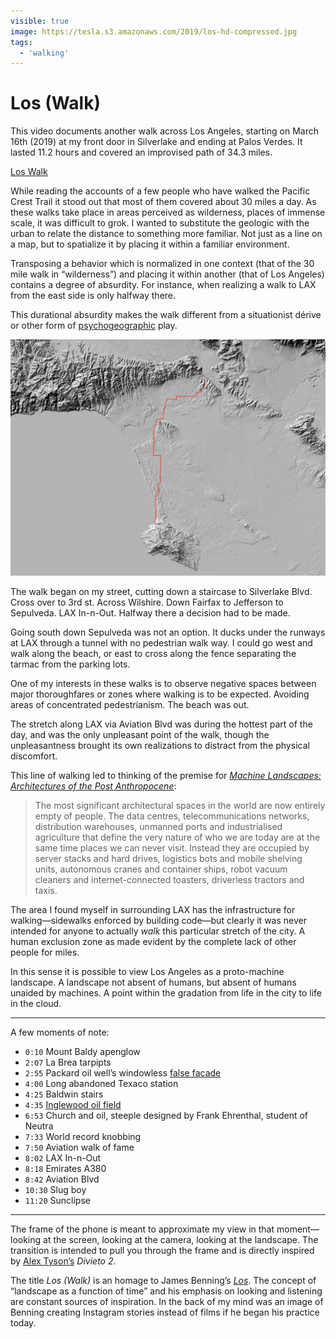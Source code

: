 ```yaml
---
visible: true
image: https://tesla.s3.amazonaws.com/2019/los-hd-compressed.jpg
tags:
  - 'walking'
---
```


# Los (Walk)

This video documents another walk across Los Angeles, starting on March 16th (2019) at my front door in Silverlake and ending at Palos Verdes. It lasted 11.2 hours and covered an improvised path of 34.3 miles.

[Los Walk](https://tesla.s3.amazonaws.com/2019/los-hd-compressed.mp4)

While reading the accounts of a few people who have walked the Pacific Crest Trail it stood out that most of them covered about 30 miles a day. As these walks take place in areas perceived as wilderness, places of immense scale, it was difficult to grok. I wanted to substitute the geologic with the urban to relate the distance to something more familiar. Not just as a line on a map, but to spatialize it by placing it within a familiar environment.

<!-- more -->

Transposing a behavior which is normalized in one context (that of the 30 mile walk in “wilderness”) and placing it within another (that of Los Angeles) contains a degree of absurdity. For instance, when realizing a walk to LAX from the east side is only halfway there.

This durational absurdity makes the walk different from a situationist dérive or other form of [psychogeographic](https://en.wikipedia.org/wiki/Psychogeography) play.

![r:75](map.jpg)

The walk began on my street, cutting down a staircase to Silverlake Blvd. Cross over to 3rd st. Across Wilshire. Down Fairfax to Jefferson to Sepulveda. LAX In-n-Out. Halfway there a decision had to be made.

Going south down Sepulveda was not an option. It ducks under the runways at LAX through a tunnel with no pedestrian walk way. I could go west and walk along the beach, or east to cross along the fence separating the tarmac from the parking lots.

One of my interests in these walks is to observe negative spaces between major thoroughfares or zones where walking is to be expected. Avoiding areas of concentrated pedestrianism. The beach was out.

The stretch along LAX via Aviation Blvd was during the hottest part of the day, and was the only unpleasant point of the walk, though the unpleasantness brought its own realizations to distract from the physical discomfort.

This line of walking led to thinking of the premise for  [*Machine Landscapes: Architectures of the Post Anthropocene*](https://strelkamag.com/en/article/machine-landscapes-architectures-of-the-post-anthropocene):

> The most significant architectural spaces in the world are now entirely empty of people. The data centres, telecommunications networks, distribution warehouses, unmanned ports and industrialised agriculture that define the very nature of who we are today are at the same time places we can never visit. Instead they are occupied by server stacks and hard drives, logistics bots and mobile shelving units, autonomous cranes and container ships, robot vacuum cleaners and internet-connected toasters, driverless tractors and taxis.

The area I found myself in surrounding LAX has the infrastructure for walking—sidewalks enforced by building code—but clearly it was never intended for anyone to actually *walk* this particular stretch of the city. A human exclusion zone as made evident by the complete lack of other people for miles.

In this sense it is possible to view Los Angeles as a proto-machine landscape. A landscape not absent of humans, but absent of humans unaided by machines. A point within the gradation from life in the city to life in the cloud.

---

A few moments of note:

- `0:10` Mount Baldy apenglow
- `2:07` La Brea tarpipts
- `2:55` Packard oil well’s windowless [false facade](https://www.theatlantic.com/photo/2014/08/the-urban-oil-fields-of-los-angeles/100799/#img18)
- `4:00` Long abandoned Texaco station
- `4:25` Baldwin stairs
- `4:35` [Inglewood oil field](https://en.wikipedia.org/wiki/Inglewood_Oil_Field)
- `6:53` Church and oil, steeple designed by Frank Ehrenthal, student of Neutra
- `7:33` World record knobbing
- `7:50` Aviation walk of fame
- `8:02` LAX In-n-Out
- `8:18` Emirates A380
- `8:42` Aviation Blvd
- `10:30` Slug boy
- `11:20` Sunclipse

---

The frame of the phone is meant to approximate my view in that moment—looking at the screen, looking at the camera, looking at the landscape. The transition is intended to pull you through the frame and is directly inspired by [Alex Tyson’s](http://alextyson.net) *Divieto 2*.

The title *Los (Walk)* is an homage to James Benning’s [*Los*](https://www.youtube.com/watch?v=SXffOiDPNO0). The concept of “landscape as a function of time” and his emphasis on looking and listening are constant sources of inspiration. In the back of my mind was an image of Benning creating Instagram stories instead of films if he began his practice today.
